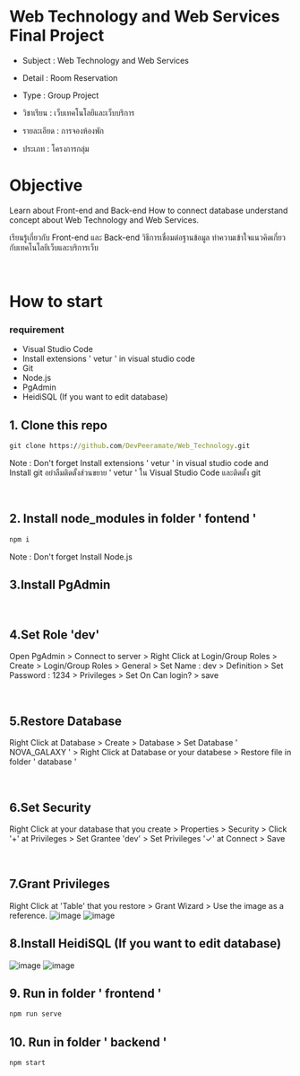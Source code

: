 # Web Technology and Web Services Final Project 
- Subject : Web Technology and Web Services
- Detail : Room Reservation
- Type : Group Project<br>

- วิชาเรียน : เว็บเทคโนโลยีและเว็บบริการ
- รายละเอียด : การจองห้องพัก
- ประเภท : โครงการกลุ่ม<br>
  


# Objective
Learn about Front-end and Back-end How to connect database understand concept about Web Technology and Web Services.

เรียนรู้เกี่ยวกับ Front-end และ Back-end วิธีการเชื่อมต่อฐานข้อมูล ทำความเข้าใจแนวคิดเกี่ยวกับเทคโนโลยีเว็บและบริการเว็บ

<br>

# How to start
### requirement
  - Visual Studio Code
  - Install extensions ' vetur ' in visual studio code
  - Git
  - Node.js
  - PgAdmin
  - HeidiSQL (If you want to edit database)

## 1. Clone this repo
```cmd
git clone https://github.com/DevPeeramate/Web_Technology.git
```
Note : Don't forget Install extensions ' vetur ' in visual studio code and Install git
       อย่าลืมติดตั้งส่วนขยาย ' vetur ' ใน Visual Studio Code และติดตั้ง git

<br>

## 2. Install node_modules in folder ' fontend '
```cmd
npm i 
```
Note : Don't forget Install Node.js
<br> 

## 3.Install PgAdmin

<br>

## 4.Set Role 'dev'
Open PgAdmin > Connect to server > Right Click at Login/Group Roles > Create > Login/Group Roles > General > Set Name : dev > Definition > Set Password : 1234 > Privileges > Set On Can login? > save

<br>

## 5.Restore Database
Right Click at Database > Create > Database > Set Database ' NOVA_GALAXY ' > Right Click at Database or your databese > Restore file in folder ' database ' 

<br>

## 6.Set Security 
Right Click at your database that you create > Properties > Security > Click '+' at Privileges > Set Grantee 'dev' > Set Privileges '✓' at Connect > Save

<br>

## 7.Grant Privileges
Right Click at 'Table' that you restore > Grant Wizard > Use the image as a reference.
![image](https://github.com/user-attachments/assets/0ca173e6-9bcf-4a6a-916e-0a2d809456ba)
![image](https://github.com/user-attachments/assets/bce7d7a6-a8c8-4d15-8220-e937a433678f)

## 8.Install HeidiSQL (If you want to edit database)
![image](https://github.com/user-attachments/assets/da111da5-ab25-4bd3-925c-fa0a87b80885)
![image](https://github.com/user-attachments/assets/07e20d0c-6ed8-49d5-b7aa-a509dc9f13fe)

## 9. Run in folder ' frontend '
```cmd
npm run serve
```

## 10. Run in folder ' backend '
```cmd
npm start
```

 
